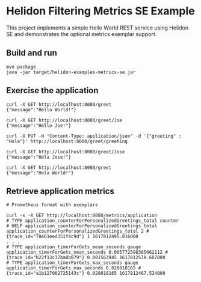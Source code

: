 # Helidon Filtering Metrics SE Example

This project implements a simple Hello World REST service using Helidon SE and demonstrates the 
optional metrics exemplar support.

## Build and run

```shell
mvn package
java -jar target/helidon-examples-metrics-se.jar
```

## Exercise the application

```
curl -X GET http://localhost:8080/greet
{"message":"Hello World!"}

curl -X GET http://localhost:8080/greet/Joe
{"message":"Hello Joe!"}

curl -X PUT -H "Content-Type: application/json" -d '{"greeting" : "Hola"}' http://localhost:8080/greet/greeting

curl -X GET http://localhost:8080/greet/Jose
{"message":"Hola Jose!"}

curl -X GET http://localhost:8080/greet          
{"message":"Hola World!"}
```

## Retrieve application metrics

```
# Prometheus format with exemplars

curl -s -X GET http://localhost:8080/metrics/application
# TYPE application_counterForPersonalizedGreetings_total counter
# HELP application_counterForPersonalizedGreetings_total 
application_counterForPersonalizedGreetings_total 2 # {trace_id="78e61eed351f4c9d"} 1 1617812495.016000
. . .
# TYPE application_timerForGets_mean_seconds gauge
application_timerForGets_mean_seconds 0.005772598385062112 # {trace_id="b22f13c37ba8b879"} 0.001563945 1617812578.687000
# TYPE application_timerForGets_max_seconds gauge
application_timerForGets_max_seconds 0.028018165 # {trace_id="a1b127002725143c"} 0.028018165 1617812467.524000
```